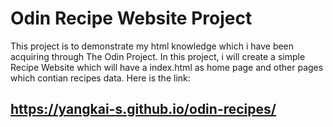 # Odin Recipe Website Project
This project is to demonstrate my html knowledge which i have been acquiring through The Odin Project.
In this project, i will create a simple Recipe Website which will have a index.html as home page and other pages which contian recipes data.
Here is the link:
## https://yangkai-s.github.io/odin-recipes/
